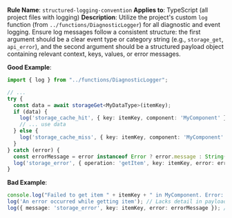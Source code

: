 **Rule Name**: `structured-logging-convention`
**Applies to**: TypeScript (all project files with logging)
**Description**: Utilize the project's custom `log` function (from `../functions/DiagnosticLogger`) for all diagnostic and event logging. Ensure log messages follow a consistent structure: the first argument should be a clear event type or category string (e.g., `storage_get`, `api_error`), and the second argument should be a structured payload object containing relevant context, keys, values, or error messages.

**Good Example**:
```typescript
import { log } from "../functions/DiagnosticLogger";

// ...
try {
  const data = await storageGet<MyDataType>(itemKey);
  if (data) {
    log('storage_cache_hit', { key: itemKey, component: 'MyComponent' });
    // ... use data
  } else {
    log('storage_cache_miss', { key: itemKey, component: 'MyComponent' });
  }
} catch (error) {
  const errorMessage = error instanceof Error ? error.message : String(error);
  log('storage_error', { operation: 'getItem', key: itemKey, error: errorMessage, component: 'MyComponent' });
}
```

**Bad Example**:
```typescript
console.log("Failed to get item " + itemKey + " in MyComponent. Error: " + error.message); // Unstructured
log('An error occurred while getting item'); // Lacks detail in payload
log({ message: 'storage_error', key: itemKey, error: errorMessage }); // Event type not the first argument
``` 